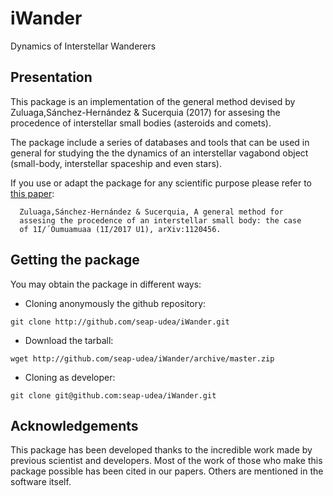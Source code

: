 # iWander
Dynamics of Interstellar Wanderers

Presentation
------------

This package is an implementation of the general method devised by
Zuluaga,Sánchez-Hernández & Sucerquia (2017) for assesing the
procedence of interstellar small bodies (asteroids and comets).

The package include a series of databases and tools that can be used
in general for studying the the dynamics of an interstellar vagabond
object (small-body, interstellar spaceship and even stars).

If you use or adapt the package for any scientific purpose please
refer to [this paper](http://arxiv.org):

      Zuluaga,Sánchez-Hernández & Sucerquia, A general method for
      assesing the procedence of an interstellar small body: the case
      of 1I/´Oumuamuaa (1I/2017 U1), arXiv:1120456.

Getting the package
-------------------

You may obtain the package in different ways:

- Cloning anonymously the github repository:
```  
git clone http://github.com/seap-udea/iWander.git
```  

- Download the tarball:
```  
wget http://github.com/seap-udea/iWander/archive/master.zip
```  

- Cloning as developer:
```  
git clone git@github.com:seap-udea/iWander.git
```  

Acknowledgements
----------------

This package has been developed thanks to the incredible work made by
previous scientist and developers. Most of the work of those who make
this package possible has been cited in our papers.  Others are
mentioned in the software itself.